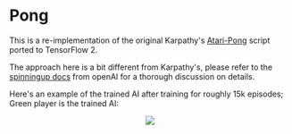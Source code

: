 # Pong

This is a re-implementation of the original Karpathy's [Atari-Pong](https://gist.github.com/karpathy/a4166c7fe253700972fcbc77e4ea32c5) script ported to TensorFlow 2.

The approach here is a bit different from Karpathy's, please refer to the [spinningup docs](https://spinningup.openai.com/en/latest/spinningup/rl_intro3.html#id8) from openAI for a thorough discussion on details.

Here's an example of the trained AI after training for roughly 15k episodes; Green player is the trained AI:

<p align="center">
  <img src="./pong.gif"
</p>

